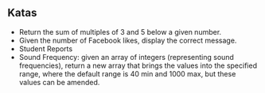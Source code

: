 ## Katas

* Return the sum of multiples of 3 and 5 below a given number. 
* Given the number of Facebook likes, display the correct message. 
* Student Reports
* Sound Frequency: given an array of integers (representing sound frequencies), return a new array that brings the values into the specified range, where the default range is 40 min and 1000 max, but these values can be amended. 




